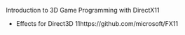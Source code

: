 Introduction to 3D Game Programming with DirectX11

 * Effects for Direct3D 11https://github.com/microsoft/FX11
